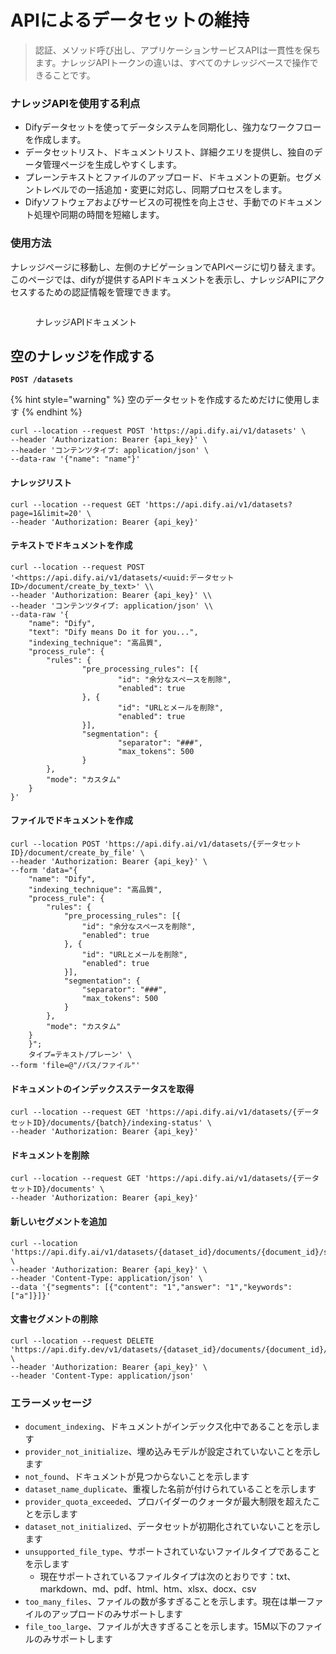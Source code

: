 # APIによるデータセットの維持

> 認証、メソッド呼び出し、アプリケーションサービスAPIは一貫性を保ちます。ナレッジAPIトークンの違いは、すべてのナレッジベースで操作できることです。

### ナレッジAPIを使用する利点
* Difyデータセットを使ってデータシステムを同期化し、強力なワークフローを作成します。
* データセットリスト、ドキュメントリスト、詳細クエリを提供し、独自のデータ管理ページを生成しやすくします。
* プレーンテキストとファイルのアップロード、ドキュメントの更新。セグメントレベルでの一括追加・変更に対応し、同期プロセスをします。
* Difyソフトウェアおよびサービスの可視性を向上させ、手動でのドキュメント処理や同期の時間を短縮します。

### 使用方法

ナレッジページに移動し、左側のナビゲーションでAPIページに切り替えます。このページでは、difyが提供するAPIドキュメントを表示し、ナレッジAPIにアクセスするための認証情報を管理できます。

<figure><img src="../../.gitbook/assets/dataset-api-token.png" alt=""><figcaption><p>ナレッジAPIドキュメント</p></figcaption></figure>

## **空のナレッジを作成する**

**`POST /datasets`**

{% hint style="warning" %}
空のデータセットを作成するためだけに使用します
{% endhint %}

```
curl --location --request POST 'https://api.dify.ai/v1/datasets' \
--header 'Authorization: Bearer {api_key}' \
--header 'コンテンツタイプ: application/json' \
--data-raw '{"name": "name"}'
```

#### **ナレッジリスト**

```
curl --location --request GET 'https://api.dify.ai/v1/datasets?page=1&limit=20' \
--header 'Authorization: Bearer {api_key}'
```

#### **テキストでドキュメントを作成**

```
curl --location --request POST '<https://api.dify.ai/v1/datasets/<uuid:データセットID>/document/create_by_text>' \\
--header 'Authorization: Bearer {api_key}' \\
--header 'コンテンツタイプ: application/json' \\
--data-raw '{
    "name": "Dify",
    "text": "Dify means Do it for you...",
    "indexing_technique": "高品質",
    "process_rule": {
        "rules": {
                "pre_processing_rules": [{
                        "id": "余分なスペースを削除",
                        "enabled": true
                }, {
                        "id": "URLとメールを削除",
                        "enabled": true
                }],
                "segmentation": {
                        "separator": "###",
                        "max_tokens": 500
                }
        },
        "mode": "カスタム"
    }
}'
```

#### **ファイルでドキュメントを作成**

```
curl --location POST 'https://api.dify.ai/v1/datasets/{データセットID}/document/create_by_file' \
--header 'Authorization: Bearer {api_key}' \
--form 'data="{
	"name": "Dify",
	"indexing_technique": "高品質",
	"process_rule": {
		"rules": {
			"pre_processing_rules": [{
				"id": "余分なスペースを削除",
				"enabled": true
			}, {
				"id": "URLとメールを削除",
				"enabled": true
			}],
			"segmentation": {
				"separator": "###",
				"max_tokens": 500
			}
		},
		"mode": "カスタム"
	}
    }";
    タイプ=テキスト/プレーン' \
--form 'file=@"/パス/ファイル"'
```

#### **ドキュメントのインデックスステータスを取得**

```
curl --location --request GET 'https://api.dify.ai/v1/datasets/{データセットID}/documents/{batch}/indexing-status' \
--header 'Authorization: Bearer {api_key}'
```

#### **ドキュメントを削除**

```
curl --location --request GET 'https://api.dify.ai/v1/datasets/{データセットID}/documents' \
--header 'Authorization: Bearer {api_key}'
```

#### **新しいセグメントを追加**

```
curl --location 'https://api.dify.ai/v1/datasets/{dataset_id}/documents/{document_id}/segments' \
--header 'Authorization: Bearer {api_key}' \
--header 'Content-Type: application/json' \
--data '{"segments": [{"content": "1","answer": "1","keywords": ["a"]}]}'
```

#### 文書セグメントの削除

```
curl --location --request DELETE 'https://api.dify.dev/v1/datasets/{dataset_id}/documents/{document_id}/segments/{segment_id}' \
--header 'Authorization: Bearer {api_key}' \
--header 'Content-Type: application/json'
```

### エラーメッセージ

- `document_indexing`、ドキュメントがインデックス化中であることを示します
- `provider_not_initialize`、埋め込みモデルが設定されていないことを示します
- `not_found`、ドキュメントが見つからないことを示します
- `dataset_name_duplicate`、重複した名前が付けられていることを示します
- `provider_quota_exceeded`、プロバイダーのクォータが最大制限を超えたことを示します
- `dataset_not_initialized`、データセットが初期化されていないことを示します
- `unsupported_file_type`、サポートされていないファイルタイプであることを示します
    - 現在サポートされているファイルタイプは次のとおりです：txt、markdown、md、pdf、html、htm、xlsx、docx、csv
- `too_many_files`、ファイルの数が多すぎることを示します。現在は単一ファイルのアップロードのみサポートします
- `file_too_large`、ファイルが大きすぎることを示します。15M以下のファイルのみサポートします